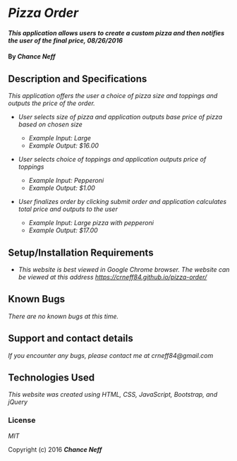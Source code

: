 # _Pizza Order_

#### _This application allows users to create a custom pizza and then notifies the user of the final price, 08/26/2016_

#### By _Chance Neff_

## Description and Specifications

_This application offers the user a choice of pizza size and toppings and outputs the price of the order._

* _User selects size of pizza and application outputs base price of pizza based on chosen size_
  * _Example Input: Large_
  * _Example Output: $16.00_

* _User selects choice of toppings and application outputs price of toppings_
  * _Example Input: Pepperoni_
  * _Example Output: $1.00_

* _User finalizes order by clicking submit order and application calculates total price and outputs to the user_
  * _Example Input: Large pizza with pepperoni_
  * _Example Output: $17.00_

## Setup/Installation Requirements

* _This website is best viewed in Google Chrome browser. The website can be viewed at this address https://crneff84.github.io/pizza-order/_

## Known Bugs

_There are no known bugs at this time._

## Support and contact details

_If you encounter any bugs, please contact me at crneff84@gmail.com_

## Technologies Used

_This website was created using HTML, CSS, JavaScript, Bootstrap, and jQuery_

### License

*MIT*

Copyright (c) 2016 **_Chance Neff_**
